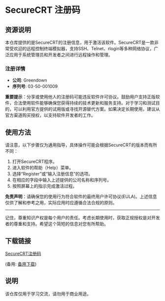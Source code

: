 # SecureCRT 注册码

## 资源说明

本仓库提供的是SecureCRT的注册信息，用于激活该软件。SecureCRT是一款非常受欢迎的远程控制终端模拟器，支持SSH、Telnet、rlogin等多种网络协议，广泛应用于系统管理员和开发者之间进行远程操作和管理。

### 注册详情

- **公司**: Greendown
- **序列号**: 03-50-001009

**重要提示**：分享或使用他人的注册码可能违反软件许可协议。鼓励用户支持正版软件，合法使用软件能够确保您获得持续的技术更新和服务支持。对于学习和测试目的，可以利用官方提供的试用版或寻找开源替代方案。如果决定长期使用，建议从官方渠道购买授权，以支持软件开发者的工作。

## 使用方法

请注意，以下步骤仅为通用指导，具体操作可能会根据SecureCRT的版本而有所不同：

1. 打开SecureCRT程序。
2. 进入软件的帮助（Help）菜单。
3. 选择“Register”或“输入注册信息”的选项。
4. 在相应的字段中输入上述提供的公司名称和序列号。
5. 按照屏幕上的指示完成激活过程。

**免责声明**：请确保您的使用行为符合软件的最终用户许可协议(EULA)。上述信息仅供了解和参考之用，实际应用时应遵循合法合规的原则。

---

记住，尊重知识产权是每个用户的责任。考虑长期使用时，获取正规授权是对开发者的尊重和支持。希望这个简短的信息对您有所帮助。

## 下载链接
[SecureCRT注册码](https://pan.quark.cn/s/cc7cb1d50972) 

(备用: [备用下载](https://pan.baidu.com/s/1gRcqsF_0l71VHnr0jek2ug?pwd=1234))

## 说明

该仓库仅用于学习交流，请勿用于商业用途。
